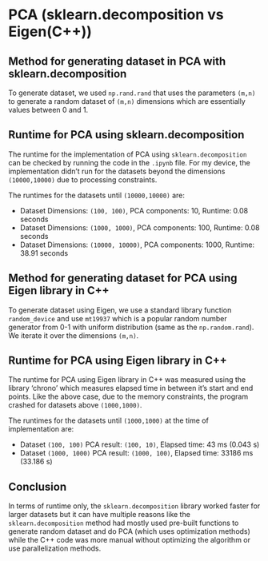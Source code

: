# PCA (sklearn.decomposition vs Eigen(C++))

## Method for generating dataset in PCA with sklearn.decomposition

To generate dataset, we used `np.rand.rand` that uses the parameters `(m,n)` to generate a
random dataset of `(m,n)` dimensions which are essentially values between 0 and 1.

## Runtime for PCA using sklearn.decomposition

The runtime for the implementation of PCA using `sklearn.decomposition` can be checked by
running the code in the `.ipynb` file. For my device, the implementation didn’t run for the datasets
beyond the dimensions `(10000,10000)` due to processing constraints.

The runtimes for the datasets until `(10000,10000)` are:

- Dataset Dimensions: `(100, 100)`, PCA components: 10, Runtime: 0.08 seconds
- Dataset Dimensions: `(1000, 1000)`, PCA components: 100, Runtime: 0.08 seconds
- Dataset Dimensions: `(10000, 10000)`, PCA components: 1000, Runtime: 38.91 seconds

## Method for generating dataset for PCA using Eigen library in C++

To generate dataset using Eigen, we use a standard library function `random_device` and use
`mt19937` which is a popular random number generator from 0-1 with uniform distribution (same
as the `np.random.rand`). We iterate it over the dimensions `(m,n)`.

## Runtime for PCA using Eigen library in C++

The runtime for PCA using Eigen library in C++ was measured using the library ‘chrono’ which
measures elapsed time in between it’s start and end points. Like the above case, due to the
memory constraints, the program crashed for datasets above `(1000,1000)`.

The runtimes for the datasets until `(1000,1000)` at the time of implementation are:

- Dataset `(100, 100)` PCA result: `(100, 10)`, Elapsed time: 43 ms (0.043 s)
- Dataset `(1000, 1000)` PCA result: `(1000, 100)`, Elapsed time: 33186 ms (33.186 s)

## Conclusion

In terms of runtime only, the `sklearn.decomposition` library worked faster for larger datasets but
it can have multiple reasons like the `sklearn.decomposition` method had mostly used pre-built
functions to generate random dataset and do PCA (which uses optimization methods) while the
C++ code was more manual without optimizing the algorithm or use parallelization methods.
